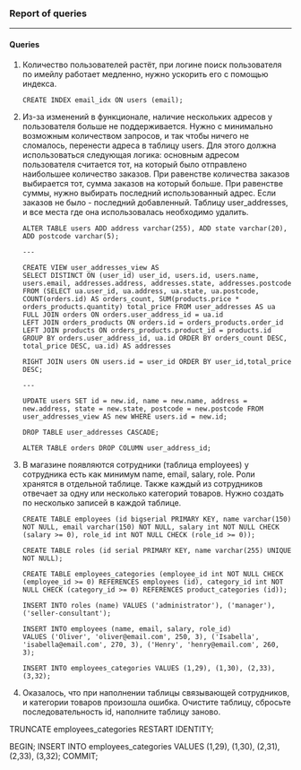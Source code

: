### Report of queries

---

#### Queries

1.  Количество пользователей растёт, при логине поиск пользователя по имейлу работает медленно, нужно ускорить его с помощью индекса.

        CREATE INDEX email_idx ON users (email);

2.  Из-за изменений в функционале, наличие нескольких адресов у пользователя больше не поддерживается.
    Нужно с минимально возможным количеством запросов, и так чтобы ничего не сломалось, перенести адреса в таблицу users. Для этого должна использоваться следующая логика:
    основным адресом пользователя считается тот, на который было отправлено наибольшее количество заказов.
    При равенстве количества заказов выбирается тот, сумма заказов на который больше. При равенстве суммы, нужно выбирать последний использованный адрес.
    Если заказов не было - последний добавленный.
    Таблицу user_addresses, и все места где она использовалась необходимо удалить.

        ALTER TABLE users ADD address varchar(255), ADD state varchar(20), ADD postcode varchar(5);

        ---

        CREATE VIEW user_addresses_view AS
        SELECT DISTINCT ON (user_id) user_id, users.id, users.name, users.email, addresses.address, addresses.state, addresses.postcode FROM (SELECT ua.user_id, ua.address, ua.state, ua.postcode, COUNT(orders.id) AS orders_count, SUM(products.price * orders_products.quantity) total_price FROM user_addresses AS ua
        FULL JOIN orders ON orders.user_address_id = ua.id
        LEFT JOIN orders_products ON orders.id = orders_products.order_id
        LEFT JOIN products ON orders_products.product_id = products.id GROUP BY orders.user_address_id, ua.id ORDER BY orders_count DESC, total_price DESC, ua.id) AS addresses

        RIGHT JOIN users ON users.id = user_id ORDER BY user_id,total_price DESC;

        ---

        UPDATE users SET id = new.id, name = new.name, address = new.address, state = new.state, postcode = new.postcode FROM user_addresses_view AS new WHERE users.id = new.id;

        DROP TABLE user_addresses CASCADE;

        ALTER TABLE orders DROP COLUMN user_address_id;

3.  В магазине появляются сотрудники (таблица employees) у сотрудника есть как минимум name, email, salary, role. Роли хранятся в отдельной таблице.
    Также каждый из сотрудников отвечает за одну или несколько категорий товаров. Нужно создать по несколько записей в каждой таблице.

        CREATE TABLE employees (id bigserial PRIMARY KEY, name varchar(150) NOT NULL, email varchar(150) NOT NULL, salary int NOT NULL CHECK (salary >= 0), role_id int NOT NULL CHECK (role_id >= 0));

        CREATE TABLE roles (id serial PRIMARY KEY, name varchar(255) UNIQUE NOT NULL);

        CREATE TABLE employees_categories (employee_id int NOT NULL CHECK (employee_id >= 0) REFERENCES employees (id), category_id int NOT NULL CHECK (category_id >= 0) REFERENCES product_categories (id));

        INSERT INTO roles (name) VALUES ('administrator'), ('manager'), ('seller-consultant');

        INSERT INTO employees (name, email, salary, role_id)
        VALUES ('Oliver', 'oliver@email.com', 250, 3), ('Isabella', 'isabella@email.com', 270, 3), ('Henry', 'henry@email.com', 260, 3);

        INSERT INTO employees_categories VALUES (1,29), (1,30), (2,33), (3,32);

4.  Оказалось, что при наполнении таблицы связывающей сотрудников, и категории товаров произошла ошибка. Очистите таблицу, сбросьте последовательность id, наполните таблицу заново.

TRUNCATE employees_categories RESTART IDENTITY;

BEGIN;
INSERT INTO employees_categories VALUES (1,29), (1,30), (2,31), (2,33), (3,32);
COMMIT;
